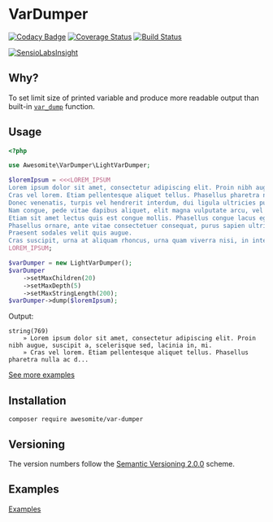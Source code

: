 # VarDumper

[![Codacy Badge](https://api.codacy.com/project/badge/Grade/2d527bfe23e64501a659c7bff1ce00db)](https://www.codacy.com/app/awesomite/var-dumper?utm_source=github.com&amp;utm_medium=referral&amp;utm_content=awesomite/var-dumper&amp;utm_campaign=Badge_Grade)
[![Coverage Status](https://coveralls.io/repos/github/awesomite/var-dumper/badge.svg?branch=master)](https://coveralls.io/github/awesomite/var-dumper?branch=master)
[![Build Status](https://travis-ci.org/awesomite/var-dumper.svg?branch=master)](https://travis-ci.org/awesomite/var-dumper)

[![SensioLabsInsight](https://insight.sensiolabs.com/projects/3a354f9a-85e6-47d6-aa9a-407ba293ad05/mini.png)](https://insight.sensiolabs.com/projects/3a354f9a-85e6-47d6-aa9a-407ba293ad05)

## Why?

To set limit size of printed variable and produce more readable output than built-in [`var_dump`](http://php.net/manual/en/function.var-dump.php) function.
## Usage

```php
<?php

use Awesomite\VarDumper\LightVarDumper;

$loremIpsum = <<<LOREM_IPSUM
Lorem ipsum dolor sit amet, consectetur adipiscing elit. Proin nibh augue, suscipit a, scelerisque sed, lacinia in, mi.
Cras vel lorem. Etiam pellentesque aliquet tellus. Phasellus pharetra nulla ac diam. Quisque semper justo at risus.
Donec venenatis, turpis vel hendrerit interdum, dui ligula ultricies purus, sed posuere libero dui id orci.
Nam congue, pede vitae dapibus aliquet, elit magna vulputate arcu, vel tempus metus leo non est.
Etiam sit amet lectus quis est congue mollis. Phasellus congue lacus eget neque.
Phasellus ornare, ante vitae consectetuer consequat, purus sapien ultricies dolor, et mollis pede metus eget nisi.
Praesent sodales velit quis augue.
Cras suscipit, urna at aliquam rhoncus, urna quam viverra nisi, in interdum massa nibh nec erat.
LOREM_IPSUM;

$varDumper = new LightVarDumper();
$varDumper
    ->setMaxChildren(20)
    ->setMaxDepth(5)
    ->setMaxStringLength(200);
$varDumper->dump($loremIpsum);
```

Output:

```text
string(769)
    » Lorem ipsum dolor sit amet, consectetur adipiscing elit. Proin nibh augue, suscipit a, scelerisque sed, lacinia in, mi.
    » Cras vel lorem. Etiam pellentesque aliquet tellus. Phasellus pharetra nulla ac d...
```

[See more examples](examples)

## Installation

`composer require awesomite/var-dumper`

## Versioning

The version numbers follow the [Semantic Versioning 2.0.0](http://semver.org/) scheme.

## Examples

[Examples](examples)
